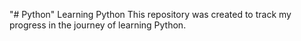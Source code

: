 "# Python" 
Learning Python
This repository was created to track my progress in the journey of learning Python.
